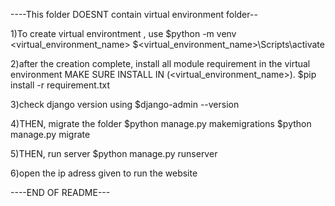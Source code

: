 ----This folder DOESNT contain virtual environment folder--

1)To create virtual environtment , use
  $python -m venv <virtual_environment_name>
  $<virtual_environment_name>\Scripts\activate
  
2)after the creation complete, install all module requirement in the virtual environment
MAKE SURE INSTALL IN (<virtual_environment_name>).
  $pip install -r requirement.txt
  
3)check django version using
  $django-admin --version
  
4)THEN, migrate the folder
  $python manage.py makemigrations
  $python manage.py migrate
  
5)THEN, run server
  $python manage.py runserver
  
6)open the ip adress given to run the website

----END OF README---
